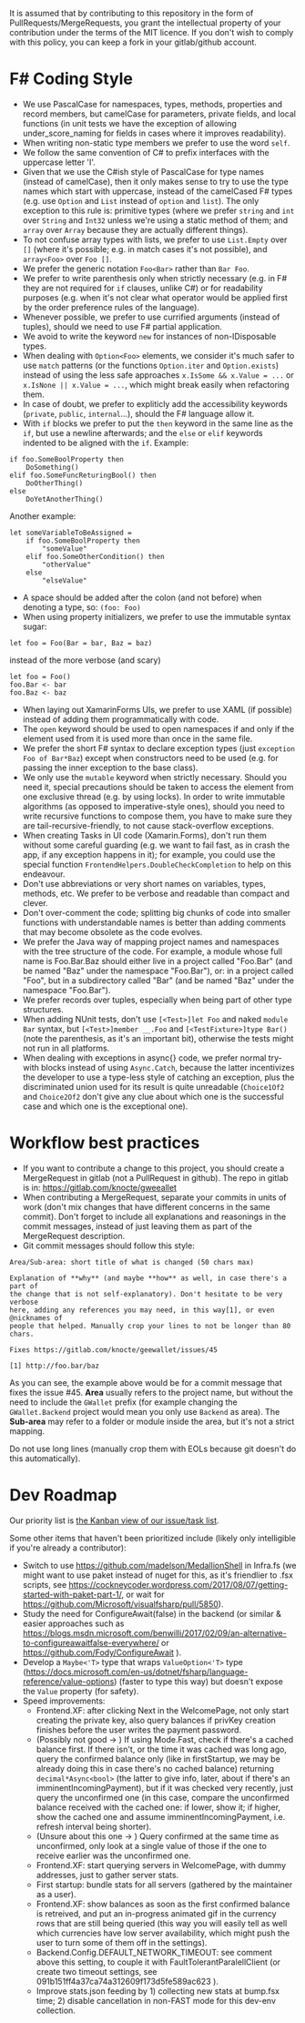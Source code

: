 It is assumed that by contributing to this repository in the form of
PullRequests/MergeRequests, you grant the intellectual property of your
contribution under the terms of the MIT licence.
If you don't wish to comply with this policy, you can keep a fork in your
gitlab/github account.

# F# Coding Style

* We use PascalCase for namespaces, types, methods, properties and record
members, but camelCase for parameters, private fields, and local functions
(in unit tests we have the exception of allowing under_score_naming for
fields in cases where it improves readability).
* When writing non-static type members we prefer to use the word `self`.
* We follow the same convention of C# to prefix interfaces with the uppercase
letter 'I'.
* Given that we use the C#ish style of PascalCase for type names (instead of
camelCase), then it only makes sense to try to use the type names which start
with uppercase, instead of the camelCased F# types (e.g. use `Option` and `List`
instead of `option` and `list`). The only exception to this rule is: primitive
types (where we prefer `string` and `int` over `String` and `Int32` unless we're
using a static method of them; and `array` over `Array` because they are actually
different things).
* To not confuse array types with lists, we prefer to use `List.Empty` over `[]`
(where it's possible; e.g. in match cases it's not possible), and `array<Foo>`
over `Foo []`.
* We prefer the generic notation `Foo<Bar>` rather than `Bar Foo`.
* We prefer to write parenthesis only when strictly necessary (e.g. in F# they
are not required for `if` clauses, unlike C#) or for readability purposes (e.g.
when it's not clear what operator would be applied first by the order preference
rules of the language).
* Whenever possible, we prefer to use currified arguments (instead of tuples),
should we need to use F# partial application.
* We avoid to write the keyword `new` for instances of non-IDisposable types.
* When dealing with `Option<Foo>` elements, we consider it's much safer to use
`match` patterns (or the functions `Option.iter` and `Option.exists`) instead
of using the less safe approaches  `x.IsSome && x.Value = ...` or
`x.IsNone || x.Value = ...`, which might break easily when refactoring them.
* In case of doubt, we prefer to expliticly add the accessibility keywords
(`private`, `public`, `internal`...), should the F# language allow it.
* With `if` blocks we prefer to put the `then` keyword in the same line as the
`if`, but use a newline afterwards; and the `else` or `elif` keywords indented
to be aligned with the `if`. Example:

```
if foo.SomeBoolProperty then
    DoSomething()
elif foo.SomeFuncReturingBool() then
    DoOtherThing()
else
    DoYetAnotherThing()
```

Another example:

```
let someVariableToBeAssigned =
    if foo.SomeBoolProperty then
        "someValue"
    elif foo.SomeOtherCondition() then
        "otherValue"
    else
        "elseValue"
```

* A space should be added after the colon (and not before) when denoting a type,
so: `(foo: Foo)`
* When using property initializers, we prefer to use the immutable syntax sugar:
```
let foo = Foo(Bar = bar, Baz = baz)
```
instead of the more verbose (and scary)
```
let foo = Foo()
foo.Bar <- bar
foo.Baz <- baz
```
* When laying out XamarinForms UIs, we prefer to use XAML (if possible) instead
of adding them programmatically with code.
* The `open` keyword should be used to open namespaces if and only if the
element used from it is used more than once in the same file.
* We prefer the short F# syntax to declare exception types (just
`exception Foo of Bar*Baz`) except when constructors need to be used (e.g. for
passing the inner exception to the base class).
* We only use the `mutable` keyword when strictly necessary. Should you need it,
special precautions should be taken to access the element from one exclusive
thread (e.g. by using locks). In order to write immutable algorithms (as opposed
to imperative-style ones), should you need to write recursive functions to
compose them, you have to make sure they are tail-recursive-friendly, to not
cause stack-overflow exceptions.
* When creating Tasks in UI code (Xamarin.Forms), don't run them without some
careful guarding (e.g. we want to fail fast, as in crash the app, if any
exception happens in it); for example, you could use the special function
`FrontendHelpers.DoubleCheckCompletion` to help on this endeavour.
* Don't use abbreviations or very short names on variables, types, methods, etc.
We prefer to be verbose and readable than compact and clever.
* Don't over-comment the code; splitting big chunks of code into smaller
functions with understandable names is better than adding comments that may
become obsolete as the code evolves.
* We prefer the Java way of mapping project names and namespaces with the tree
structure of the code. For example, a module whose full name is Foo.Bar.Baz
should either live in a project called "Foo.Bar" (and be named "Baz" under
the namespace "Foo.Bar"), or: in a project called "Foo", but in a subdirectory
called "Bar" (and be named "Baz" under the namespace "Foo.Bar").
* We prefer records over tuples, especially when being part of other type
structures.
* When adding NUnit tests, don't use `[<Test>]let Foo` and naked `module Bar`
syntax, but `[<Test>]member __.Foo` and `[<TestFixture>]type Bar()` (note the
parenthesis, as it's an important bit), otherwise the tests might not run in
all platforms.
* When dealing with exceptions in async{} code, we prefer normal try-with
blocks instead of using `Async.Catch`, because the latter incentivizes the
developer to use a type-less style of catching an exception, plus the
discriminated union used for its result is quite unreadable (`Choice1Of2`
and `Choice2Of2` don't give any clue about which one is the successful case
and which one is the exceptional one).


# Workflow best practices

* If you want to contribute a change to this project, you should create a
MergeRequest in gitlab (not a PullRequest in github). The repo in gitlab is in:
https://gitlab.com/knocte/gweeallet
* When contributing a MergeRequest, separate your commits in units of work
(don't mix changes that have different concerns in the same commit). Don't
forget to include all explanations and reasonings in the commit messages,
instead of just leaving them as part of the MergeRequest description.
* Git commit messages should follow this style:

```
Area/Sub-area: short title of what is changed (50 chars max)

Explanation of **why** (and maybe **how** as well, in case there's a part of
the change that is not self-explanatory). Don't hesitate to be very verbose
here, adding any references you may need, in this way[1], or even @nicknames of
people that helped. Manually crop your lines to not be longer than 80 chars.

Fixes https://gitlab.com/knocte/geewallet/issues/45

[1] http://foo.bar/baz
```

As you can see, the example above would be for a commit message that fixes
the issue #45. **Area** usually refers to the project name, but without the need
to include the `GWallet` prefix (for example changing the `GWallet.Backend`
project would mean you only use `Backend` as area). The **Sub-area** may refer
to a folder or module inside the area, but it's not a strict mapping.

Do not use long lines (manually crop them with EOLs because git doesn't do this
automatically).


# Dev Roadmap

Our priority list is [the Kanban view of our issue/task list](https://gitlab.com/knocte/geewallet/boards).

Some other items that haven't been prioritized include (likely only intelligible if you're already a contributor):
- Switch to use https://github.com/madelson/MedallionShell in Infra.fs (we might want to use paket instead of nuget for this, as it's friendlier to .fsx scripts, see https://cockneycoder.wordpress.com/2017/08/07/getting-started-with-paket-part-1/, or wait for https://github.com/Microsoft/visualfsharp/pull/5850).
- Study the need for ConfigureAwait(false) in the backend (or similar & easier approaches such as https://blogs.msdn.microsoft.com/benwilli/2017/02/09/an-alternative-to-configureawaitfalse-everywhere/ or https://github.com/Fody/ConfigureAwait ).
- Develop a `Maybe<'T>` type that wraps `ValueOption<'T>` type (https://docs.microsoft.com/en-us/dotnet/fsharp/language-reference/value-options) (faster to type this way) but doesn't expose the `Value` property (for safety).
- Speed improvements:
  * Frontend.XF: after clicking Next in the WelcomePage, not only start creating the private key, also query balances if privKey creation finishes before the user writes the payment password.
  * (Possibly not good -> ) If using Mode.Fast, check if there's a cached balance first. If there isn't, or the time it was cached was long ago, query the confirmed balance only (like in firstStartup, we may be already doing this in case there's no cached balance) returning `decimal*Async<bool>` (the latter to give info, later, about if there's an imminentIncomingPayment), but if it was checked very recently, just query the unconfirmed one (in this case, compare the unconfirmed balance received with the cached one: if lower, show it; if higher, show the cached one and assume imminentIncomingPayment, i.e. refresh interval being shorter).
  * (Unsure about this one -> ) Query confirmed at the same time as unconfirmed, only look at a single value of those if the one to receive earlier was the unconfirmed one.
  * Frontend.XF: start querying servers in WelcomePage, with dummy addresses, just to gather server stats.
  * First startup: bundle stats for all servers (gathered by the maintainer as a user).
  * Frontend.XF: show balances as soon as the first confirmed balance is retreived, and put an in-progress animated gif in the currency rows that are still being queried (this way you will easily tell as well which currencies have low server availability, which might push the user to turn some of them off in the settings).
  * Backend.Config.DEFAULT_NETWORK_TIMEOUT: see comment above this setting, to couple it with FaultTolerantParalellClient (or create two timeout settings, see 091b151ff4a37ca74a312609f173d5fe589ac623 ).
  * Improve stats.json feeding by 1) collecting new stats at bump.fsx time; 2) disable cancellation in non-FAST mode for this dev-env collection. 

